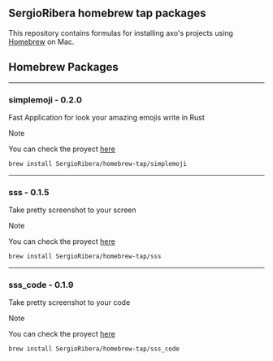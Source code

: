 ## SergioRibera homebrew tap packages

This repository contains formulas for installing axo's projects using [Homebrew](https://brew.sh) on Mac.
## Homebrew Packages

---
### simplemoji - 0.2.0
Fast Application for look your amazing emojis write in Rust
> [!NOTE]
> You can check the proyect [here](https://github.com/SergioRibera/Simplemoji)
```bash
brew install SergioRibera/homebrew-tap/simplemoji
```

---
### sss - 0.1.5
Take pretty screenshot to your screen
> [!NOTE]
> You can check the proyect [here](https://github.com/SergioRibera/sss)
```bash
brew install SergioRibera/homebrew-tap/sss
```

---
### sss_code - 0.1.9
Take pretty screenshot to your code
> [!NOTE]
> You can check the proyect [here](https://github.com/SergioRibera/sss)
```bash
brew install SergioRibera/homebrew-tap/sss_code
```


